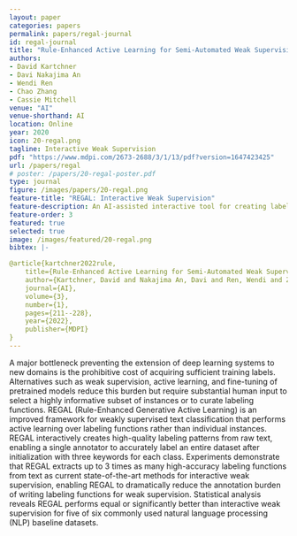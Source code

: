```yaml
---
layout: paper
categories: papers
permalink: papers/regal-journal
id: regal-journal
title: "Rule-Enhanced Active Learning for Semi-Automated Weak Supervision"
authors:
- David Kartchner
- Davi Nakajima An
- Wendi Ren
- Chao Zhang
- Cassie Mitchell
venue: "AI"
venue-shorthand: AI
location: Online
year: 2020
icon: 20-regal.png
tagline: Interactive Weak Supervision
pdf: "https://www.mdpi.com/2673-2688/3/1/13/pdf?version=1647423425"
url: /papers/regal
# poster: /papers/20-regal-poster.pdf
type: journal
figure: /images/papers/20-regal.png
feature-title: "REGAL: Interactive Weak Supervision"
feature-description: An AI-assisted interactive tool for creating labeling functions used in weak supervision.
feature-order: 3
featured: true
selected: true
image: /images/featured/20-regal.png
bibtex: |-

@article{kartchner2022rule,
    title={Rule-Enhanced Active Learning for Semi-Automated Weak Supervision},
    author={Kartchner, David and Nakajima An, Davi and Ren, Wendi and Zhang, Chao and Mitchell, Cassie S},
    journal={AI},
    volume={3},
    number={1},
    pages={211--228},
    year={2022},
    publisher={MDPI}
}
---
```


A major bottleneck preventing the extension of deep learning systems to new domains is the prohibitive cost of acquiring sufficient training labels. Alternatives such as weak supervision, active learning, and fine-tuning of pretrained models reduce this burden but require substantial human input to select a highly informative subset of instances or to curate labeling functions. REGAL (Rule-Enhanced Generative Active Learning) is an improved framework for weakly supervised text classification that performs active learning over labeling functions rather than individual instances. REGAL interactively creates high-quality labeling patterns from raw text, enabling a single annotator to accurately label an entire dataset after initialization with three keywords for each class. Experiments demonstrate that REGAL extracts up to 3 times as many high-accuracy labeling functions from text as current state-of-the-art methods for interactive weak supervision, enabling REGAL to dramatically reduce the annotation burden of writing labeling functions for weak supervision. Statistical analysis reveals REGAL performs equal or significantly better than interactive weak supervision for five of six commonly used natural language processing (NLP) baseline datasets.